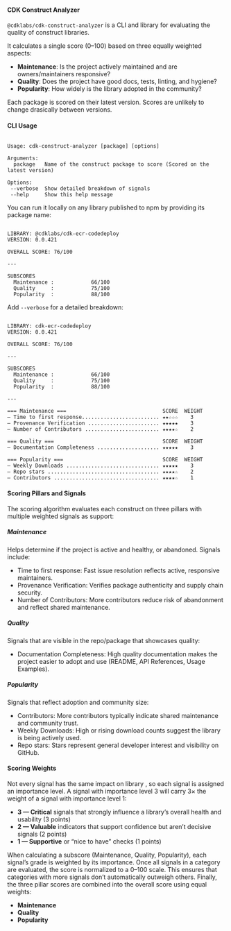 #### CDK Construct Analyzer

`@cdklabs/cdk-construct-analyzer` is a CLI and library for evaluating the quality of construct libraries.

It calculates a single score (0–100) based on three equally weighted aspects:

* **Maintenance**: Is the project actively maintained and are owners/maintainers responsive?
* **Quality**: Does the project have good docs, tests, linting, and hygiene?
* **Popularity**: How widely is the library adopted in the community?

Each package is scored on their latest version. Scores are unlikely to change drasically between versions.

#### CLI Usage

```> cdk-construct-analyzer --help

Usage: cdk-construct-analyzer [package] [options]

Arguments:
  package   Name of the construct package to score (Scored on the latest version)

Options:
 --verbose  Show detailed breakdown of signals
 --help     Show this help message
```

You can run it locally on any library published to npm by providing its package name:

```> cdk-construct-analyzer cdk-ecr-codedeploy

LIBRARY: @cdklabs/cdk-ecr-codedeploy
VERSION: 0.0.421

OVERALL SCORE: 76/100

---

SUBSCORES
  Maintenance :            66/100
  Quality     :            75/100
  Popularity  :            88/100
```

Add `--verbose` for a detailed breakdown:

```> cdk-construct-analyzer cdk-ecr-codedeploy --verbose

LIBRARY: cdk-ecr-codedeploy
VERSION: 0.0.421

OVERALL SCORE: 76/100

---

SUBSCORES
  Maintenance :            66/100
  Quality     :            75/100
  Popularity  :            88/100
  
---

=== Maintenance ===                               SCORE  WEIGHT
— Time to first response......................... ★★☆☆☆    3
— Provenance Verification ....................... ★★★★★    3
— Number of Contributors ........................ ★★★★☆    2

=== Quality ===                                   SCORE  WEIGHT
— Documentation Completeness .................... ★★★★★    3

=== Popularity ===                                SCORE  WEIGHT
— Weekly Downloads .............................. ★★★★★    3
— Repo stars .................................... ★★★★☆    2
— Contributors .................................. ★★★★☆    1
```

#### Scoring Pillars and Signals

The scoring algorithm evaluates each construct on three pillars with multiple weighted signals as support:

##### Maintenance

Helps determine if the project is active and healthy, or abandoned. Signals include:

* Time to first response: Fast issue resolution reflects active, responsive maintainers.
* Provenance Verification: Verifies package authenticity and supply chain security.
* Number of Contributors: More contributors reduce risk of abandonment and reflect shared maintenance.

##### Quality

Signals that are visible in the repo/package that showcases quality:

* Documentation Completeness: High quality documentation makes the project easier to adopt and use (README, API References, Usage Examples).

##### Popularity

Signals that reflect adoption and community size:

* Contributors: More contributors typically indicate shared maintenance and community trust.
* Weekly Downloads: High or rising download counts suggest the library is being actively used.
* Repo stars: Stars represent general developer interest and visibility on GitHub.

#### Scoring Weights

Not every signal has the same impact on library , so each signal is assigned an importance level. A signal with
importance level 3 will carry 3× the weight of a signal with importance level 1:

* **3 — Critical** signals that strongly influence a library’s overall health and usability (3 points)
* **2 — Valuable** indicators that support confidence but aren’t decisive signals (2 points)
* **1 — Supportive** or “nice to have” checks (1 points)

When calculating a subscore (Maintenance, Quality, Popularity), each signal’s grade is weighted by its importance.
Once all signals in a category are evaluated, the score is normalized to a 0–100 scale. This ensures that categories
with more signals don’t automatically outweigh others.
Finally, the three pillar scores are combined into the overall score using equal weights:

* **Maintenance**
* **Quality**
* **Popularity**